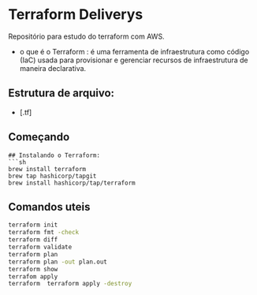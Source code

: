 # Terraform Deliverys 
Repositório para estudo do terraform com AWS.

- o que é o Terraform : é uma ferramenta de infraestrutura como código (IaC) usada para provisionar e gerenciar  recursos de infraestrutura de maneira declarativa.

## Estrutura de arquivo:
- [.tf]
## Começando
```
## Instalando o Terraform:
```sh 
brew install terraform
brew tap hashicorp/tapgit
brew install hashicorp/tap/terraform
```
## Comandos uteis 
```sh
terraform init 
terraform fmt -check
terraform diff 
terraform validate
terraform plan 
terraform plan -out plan.out 
terraform show 
terrafom apply 
terraform  terraform apply -destroy
 ``` 
